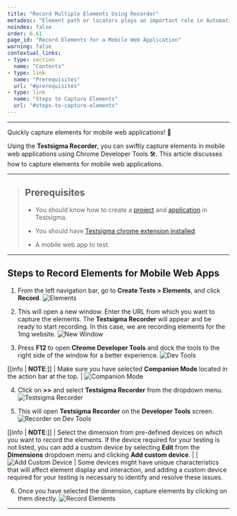 ```yaml
---
title: "Record Multiple Elements Using Recorder"
metadesc: "Element path or locators plays an important role in Automation Testsing. Learn how to record elements for a mobile web application in Testsigma"
noindex: false
order: 6.61
page_id: "Record Elements for a Mobile Web Application"
warning: false
contextual_links:
- type: section
  name: "Contents"
- type: link
  name: "Prerequisites"
  url: "#prerequisites"
- type: link
  name: "Steps to Capture Elements"
  url: "#steps-to-capture-elements"
---
```


---

Quickly capture elements for mobile web applications! 📱

Using the **Testsigma Recorder**, you can swiftly capture elements in mobile web applications using Chrome Developer Tools 🛠️. This article discusses how to capture elements for mobile web applications. 


---


> ## **Prerequisites**
>
> - You should know how to create a [project](https://testsigma.com/docs/projects/overview/) and [application](https://testsigma.com/docs/projects/applications/) in Testsigma.
>
> - You should have [Testsigma chrome extension installed](https://testsigma.com/docs/test-step-recorder/install-chrome-extension/). 
>
> - A mobile web app to test.


---

## **Steps to Record Elements for Mobile Web Apps**

1. From the left navigation bar, go to **Create Tests > Elements**, and click **Record**.
![Elements](https://s3.amazonaws.com/static-docs.testsigma.com/new_images/projects/applications/mwaelmnav.png)

2. This will open a new window. Enter the URL from which you want to capture the elements. The **Testsigma Recorder** will appear and be ready to start recording. In this case, we are recording elements for the 1mg website.
![New Window](https://s3.amazonaws.com/static-docs.testsigma.com/new_images/projects/applications/mwaelmcdt.png)

3. Press **F12** to open **Chrome Developer Tools** and dock the tools to the right side of the window for a better experience.
![Dev Tools](https://s3.amazonaws.com/static-docs.testsigma.com/new_images/projects/applications/mwaelmcdo.png)

[[info | **NOTE**:]]
| Make sure you have selected **Companion Mode** located in the action bar at the top.
| ![Companion Mode](https://s3.amazonaws.com/static-docs.testsigma.com/new_images/projects/applications/compmode.png)

4. Click on **>>** and select **Testsigma Recorder** from the dropdown menu. 
![Testsigma Recorder](https://s3.amazonaws.com/static-docs.testsigma.com/new_images/projects/applications/mwaelmstsrec.png)

5. This will open **Testsigma Recorder** on the **Developer Tools** screen.
![Recorder on Dev Tools](https://s3.amazonaws.com/static-docs.testsigma.com/new_images/projects/applications/mwaelmtsrecodt.png)

[[info | **NOTE**:]]
| Select the dimension from pre-defined devices on which you want to record the elements. If the device required for your testing is not listed, you can add a custom device by selecting **Edit** from the **Dimensions** dropdown menu and clicking **Add custom device**.
|
| ![Add Custom Device](https://s3.amazonaws.com/static-docs.testsigma.com/new_images/projects/applications/mwatccd.png)
| Some devices might have unique characteristics that will affect element display and interaction, and adding a custom device required for your testing is necessary to identify and resolve these issues.


6. Once you have selected the dimension, capture elements by clicking on them directly.
![Record Elements](https://s3.amazonaws.com/static-docs.testsigma.com/new_images/projects/applications/mwaelmrelms.png)

---